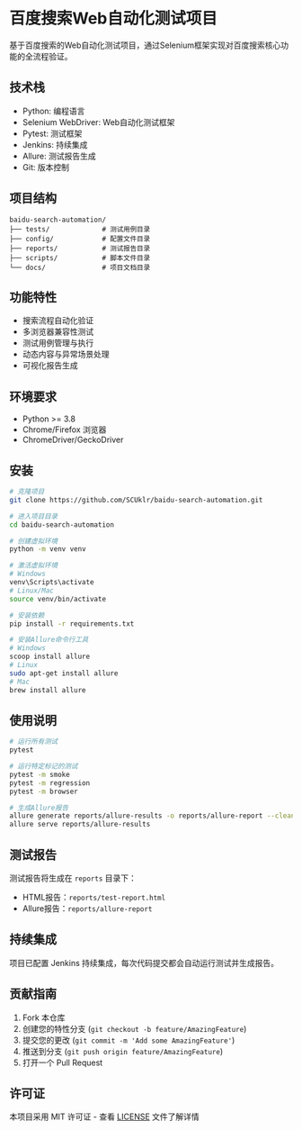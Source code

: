 # 百度搜索Web自动化测试项目

基于百度搜索的Web自动化测试项目，通过Selenium框架实现对百度搜索核心功能的全流程验证。

## 技术栈

- Python: 编程语言
- Selenium WebDriver: Web自动化测试框架
- Pytest: 测试框架
- Jenkins: 持续集成
- Allure: 测试报告生成
- Git: 版本控制

## 项目结构

```
baidu-search-automation/
├── tests/             # 测试用例目录
├── config/            # 配置文件目录
├── reports/           # 测试报告目录
├── scripts/           # 脚本文件目录
└── docs/              # 项目文档目录
```

## 功能特性

- 搜索流程自动化验证
- 多浏览器兼容性测试
- 测试用例管理与执行
- 动态内容与异常场景处理
- 可视化报告生成

## 环境要求

- Python >= 3.8
- Chrome/Firefox 浏览器
- ChromeDriver/GeckoDriver

## 安装

```bash
# 克隆项目
git clone https://github.com/SCUklr/baidu-search-automation.git

# 进入项目目录
cd baidu-search-automation

# 创建虚拟环境
python -m venv venv

# 激活虚拟环境
# Windows
venv\Scripts\activate
# Linux/Mac
source venv/bin/activate

# 安装依赖
pip install -r requirements.txt

# 安装Allure命令行工具
# Windows
scoop install allure
# Linux
sudo apt-get install allure
# Mac
brew install allure
```

## 使用说明

```bash
# 运行所有测试
pytest

# 运行特定标记的测试
pytest -m smoke
pytest -m regression
pytest -m browser

# 生成Allure报告
allure generate reports/allure-results -o reports/allure-report --clean
allure serve reports/allure-results
```

## 测试报告

测试报告将生成在 `reports` 目录下：
- HTML报告：`reports/test-report.html`
- Allure报告：`reports/allure-report`

## 持续集成

项目已配置 Jenkins 持续集成，每次代码提交都会自动运行测试并生成报告。

## 贡献指南

1. Fork 本仓库
2. 创建您的特性分支 (`git checkout -b feature/AmazingFeature`)
3. 提交您的更改 (`git commit -m 'Add some AmazingFeature'`)
4. 推送到分支 (`git push origin feature/AmazingFeature`)
5. 打开一个 Pull Request

## 许可证

本项目采用 MIT 许可证 - 查看 [LICENSE](LICENSE) 文件了解详情 
